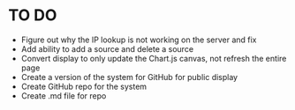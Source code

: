 # TO DO
- Figure out why the IP lookup is not working on the server and fix
- Add ability to add a source and delete a source
- Convert display to only update the Chart.js canvas, not refresh the entire page
- Create a version of the system for GitHub for public display
- Create GitHub repo for the system
- Create .md file for repo